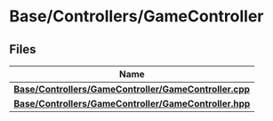 # Base/Controllers/GameController



## Files

| Name           |
| -------------- |
| **[Base/Controllers/GameController/GameController.cpp](_game_controller_8cpp.md#file-gamecontroller.cpp)**  |
| **[Base/Controllers/GameController/GameController.hpp](_game_controller_8hpp.md#file-gamecontroller.hpp)**  |


